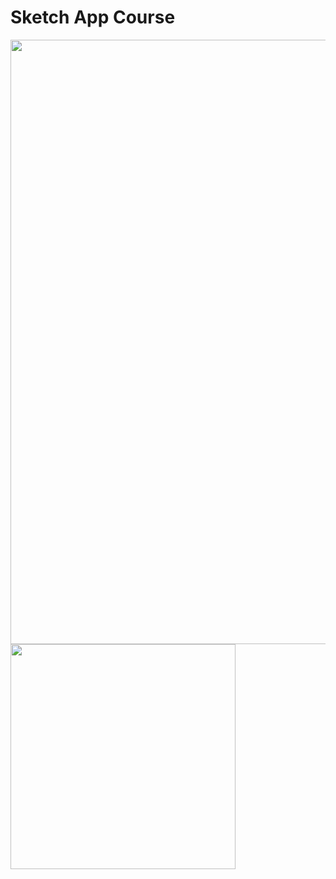 # Sketch App Course

<img width="967" src="https://user-images.githubusercontent.com/80542175/205508598-c31f73d0-061d-4d79-8a7b-1b4ab9f0f0a0.png">
<img width="360" src="https://user-images.githubusercontent.com/80542175/205508601-6ced9368-977b-48b7-a68a-13a18dea5504.gif">
